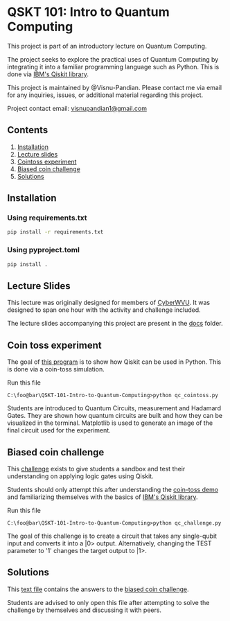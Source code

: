 # QSKT 101: Intro to Quantum Computing

This project is part of an introductory lecture on Quantum Computing.

The project seeks to explore the practical uses of Quantum Computing by integrating it into a familiar programming language such as Python. This is done via [IBM's Qiskit library](https://www.ibm.com/quantum/qiskit).

This project is maintained by @Visnu-Pandian. Please contact me via email for any inquiries, issues, or additional material regarding this project.

Project contact email: <visnupandian1@gmail.com>

## Contents

1. [Installation](#installation)
2. [Lecture slides](#lecture-slides)
3. [Cointoss experiment](#coin-toss-experiment)
4. [Biased coin challenge](#biased-coin-challenge)
5. [Solutions](#solutions)

## Installation

### Using requirements.txt

```bash
pip install -r requirements.txt
```

### Using pyproject.toml

```bash
pip install .
```

## Lecture Slides

This lecture was originally designed for members of [CyberWVU](https://wvuengage.wvu.edu/organization/cyberwvu). It was designed to span one hour with the activity and challenge included.

The lecture slides accompanying this project are present in the [docs](docs/QSKT%20101_%20Intro%20to%20Quantum%20Computing.pptx) folder.

## Coin toss experiment

The goal of [this program](/qc_cointoss.py) is to show how Qiskit can be used in Python. This is done via a coin-toss simulation.

Run this file

```terminal
C:\foo@bar\QSKT-101-Intro-to-Quantum-Computing>python qc_cointoss.py
```

Students are introduced to Quantum Circuits, measurement and Hadamard Gates. They are shown how quantum circuits are built and how they can be visualized in the terminal. Matplotlib is used to generate an image of the final circuit used for the experiment.

## Biased coin challenge

This [challenge](/qc_challenge.py) exists to give students a sandbox and test their understanding on applying logic gates using Qiskit.

Students should only attempt this after understanding the [coin-toss demo](#coin-toss-experiment) and familiarizing themselves with the basics of [IBM's Qiskit library](https://www.ibm.com/quantum/qiskit).

Run this file

```terminal
C:\foo@bar\QSKT-101-Intro-to-Quantum-Computing>python qc_challenge.py
```

The goal of this challenge is to create a circuit that takes any single-qubit input and converts it into a |0> output. Alternatively, changing the TEST parameter to '1' changes the target output to |1>.

## Solutions

This [text file](solutions/solutions.txt) contains the answers to the [biased coin challenge](#biased-coin-challenge).

Students are advised to only open this file after attempting to solve the challenge by themselves and discussing it with peers.
